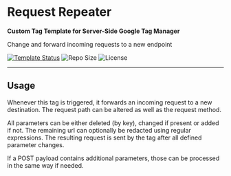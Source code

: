 # Request Repeater

**Custom Tag Template for Server-Side Google Tag Manager**

Change and forward incoming requests to a new endpoint 

[![Template Status](https://img.shields.io/badge/Community%20Template%20Gallery%20Status-published-green)](https://tagmanager.google.com/gallery/#/owners/mbaersch/templates/request-repeater) ![Repo Size](https://img.shields.io/github/repo-size/mbaersch/request-repeater) ![License](https://img.shields.io/github/license/mbaersch/request-repeater)


---

## Usage
Whenever this tag is triggered, it forwards an incoming request to a new destination. The request path can be altered as well as the request method. 

All parameters can be either deleted (by key), changed if present or added if not. The remaining url can optionally be redacted using regular expressions. The resulting request is sent by the tag after all defined parameter changes.

If a POST payload contains additional parameters, those can be processed in the same way if needed. 
